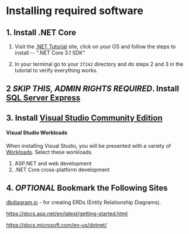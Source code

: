 # Installing required software

## 1. Install .NET Core

1. Visit the [.NET Tutorial](https://dotnet.microsoft.com/download) site, click on your OS and follow the steps to install --
".NET Core 3.1 SDK"

2. In your terminal go to your `IT242` directory and do steps 2 and 3 in the tutorial to verify everything works.

## 2 *SKIP THIS, ADMIN RIGHTS REQUIRED*. Install [SQL Server Express](https://www.microsoft.com/en-us/sql-server/sql-server-editions-express)

## 3. Install [Visual Studio Community Edition](https://visualstudio.microsoft.com/vs/community/)

#### Visual Studio Workloads

When installing Visual Studio, you will be presented with a variety of [Workloads](https://visualstudio.microsoft.com/vs/support/selecting-workloads-visual-studio-2017/). Select these workloads.

1. ASP.NET and web development
1. .NET Core cross-platform development



## 4. *OPTIONAL* Bookmark the Following Sites

 [dbdiagram.io](http://dbdiagram.io) - for creating ERDs (Entity Relationship Diagrams).

https://docs.asp.net/en/latest/getting-started.html

https://docs.microsoft.com/en-us/dotnet/
